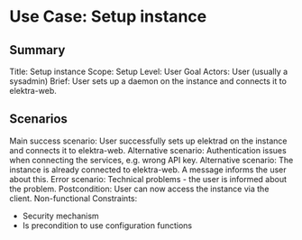# Use Case: Setup instance

## Summary

Title: Setup instance
Scope: Setup
Level: User Goal
Actors: User (usually a sysadmin)
Brief: User sets up a daemon on the instance and connects it to elektra-web.

## Scenarios

Main success scenario: User successfully sets up elektrad on the instance and
  connects it to elektra-web.
Alternative scenario: Authentication issues when connecting the services,
  e.g. wrong API key.
Alternative scenario: The instance is already connected to elektra-web. A
  message informs the user about this.
Error scenario: Technical problems - the user is informed about the problem.
Postcondition: User can now access the instance via the client.
Non-functional Constraints:
  - Security mechanism
  - Is precondition to use configuration functions
